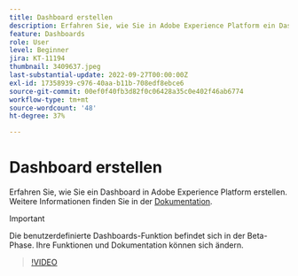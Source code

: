 ```yaml
---
title: Dashboard erstellen
description: Erfahren Sie, wie Sie in Adobe Experience Platform ein Dashboard erstellen können.
feature: Dashboards
role: User
level: Beginner
jira: KT-11194
thumbnail: 3409637.jpeg
last-substantial-update: 2022-09-27T00:00:00Z
exl-id: 17358939-c976-40aa-b11b-708edf8ebce6
source-git-commit: 00ef0f40fb3d82f0c06428a35c0e402f46ab6774
workflow-type: tm+mt
source-wordcount: '48'
ht-degree: 37%

---
```


# Dashboard erstellen

Erfahren Sie, wie Sie ein Dashboard in Adobe Experience Platform erstellen. Weitere Informationen finden Sie in der [Dokumentation](https://experienceleague.adobe.com/docs/experience-platform/dashboards/user-defined-dashboards.html).

>[!IMPORTANT]
>
>Die benutzerdefinierte Dashboards-Funktion befindet sich in der Beta-Phase. Ihre Funktionen und Dokumentation können sich ändern.

>[!VIDEO](https://video.tv.adobe.com/v/3409637/?learn=on)

